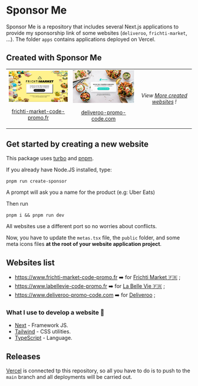 # Sponsor Me

Sponsor Me is a repository that includes several Next.js applications to provide my sponsorship link of some websites (`deliveroo`, `frichti-market`, ...). The folder `apps` contains applications deployed on Vercel.

## Created with Sponsor Me

<table>
<tr>
<td align="center">
<img style="width: 240px" src="apps/frichti-market/src/app/opengraph-image.png" />
<p><a href="https://www.frichti-market-code-promo.fr">frichti-market-code-promo.fr</a></p>
</td>
<td align="center">
<img style="width: 240px" src="apps/deliveroo/src/app/opengraph-image.png" />
<p><a href="https://www.deliveroo-promo-code.com">deliveroo-promo-code.com</a></p>
</td>
<td align="center">
<em>View <a href="#websites-list">More created websites</a> !</em>
</td>
</tr>
</table>

## Get started by creating a new website

This package uses [turbo](https://turbo.build/) and [pnpm](https://pnpm.io/fr).

If you already have Node.JS installed, type:

```console
pnpm run create-sponsor
```

A prompt will ask you a name for the product (e.g: Uber Eats)

Then run

```console
pnpm i && pnpm run dev
```

All websites use a different port so no worries about conflicts.

Now, you have to update the `metas.tsx` file, the `public` folder, and some meta icons files **at the root of your website application project**.

## Websites list

* https://www.frichti-market-code-promo.fr ➡️ for [Frichti Market 🇫🇷](https://www.frichtimarket.com) ;
* https://www.labellevie-code-promo.fr ➡️ for [La Belle Vie 🇫🇷](https://www.labellevie.com) ;
* https://www.deliveroo-promo-code.com ➡️ for [Deliveroo](https://deliveroo.com) ;

### What I use to develop a website 🚀

- [Next](https://github.com/facebook/react) - Framework JS.
- [Tailwind](https://tailwind.com) - CSS utilities.
- [TypeScript](https://www.typescriptlang.org/) - Language.

## Releases

[Vercel](https://vercel.com) is connected tp this repository, so all you have to do is to push to the `main` branch and all deployments will be carried out.

